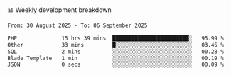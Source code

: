 📊 Weekly development breakdown
<!--START_SECTION:waka-->

```txt
From: 30 August 2025 - To: 06 September 2025

PHP              15 hrs 39 mins  ████████████████████████░   95.99 %
Other            33 mins         █░░░░░░░░░░░░░░░░░░░░░░░░   03.45 %
SQL              2 mins          ░░░░░░░░░░░░░░░░░░░░░░░░░   00.28 %
Blade Template   1 min           ░░░░░░░░░░░░░░░░░░░░░░░░░   00.19 %
JSON             0 secs          ░░░░░░░░░░░░░░░░░░░░░░░░░   00.09 %
```

<!--END_SECTION:waka-->
